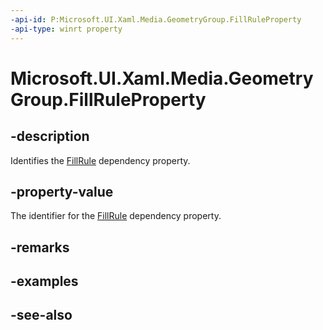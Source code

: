 ```yaml
---
-api-id: P:Microsoft.UI.Xaml.Media.GeometryGroup.FillRuleProperty
-api-type: winrt property
---
```


<!-- Property syntax
public Windows.UI.Xaml.DependencyProperty FillRuleProperty { get; }
-->

# Microsoft.UI.Xaml.Media.GeometryGroup.FillRuleProperty

## -description
Identifies the [FillRule](geometrygroup_fillrule.md) dependency property.

## -property-value
The identifier for the [FillRule](geometrygroup_fillrule.md) dependency property.

## -remarks

## -examples

## -see-also
